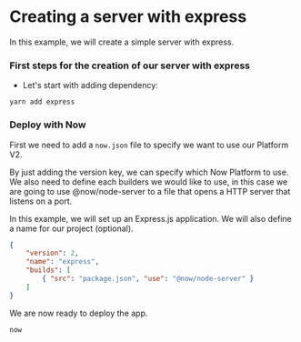 # Creating a server with express

In this example, we will create a simple server with express.

### First steps for the creation of our server with express

- Let's start with adding dependency:

```
yarn add express
```

### Deploy with Now

First we need to add a `now.json` file to specify we want to use our Platform V2.

By just adding the version key, we can specify which Now Platform to use. We also need to define each builders we would like to use, in this case we are going to use @now/node-server  to a file that opens a HTTP server that listens on a port.

In this example, we will set up an Express.js application. We will also define a name for our project (optional).

```json
{
    "version": 2,
    "name": "express",
    "builds": [
        { "src": "package.json", "use": "@now/node-server" }
    ]
}
```

We are now ready to deploy the app.

```
now
```